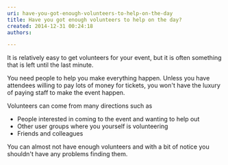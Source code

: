 ```yaml
---
uri: have-you-got-enough-volunteers-to-help-on-the-day
title: Have you got enough volunteers to help on the day?
created: 2014-12-31 00:24:18
authors:

---
```





<span class='intro'> <p class="ssw15-rteElement-P">It is relatively easy to get volunteers for your event, but it is often something that is left until the last minute.​​</p> </span>

<p>You need people to help you make everything happen. Unless you have attendees willing to pay lots of money for tickets, you won't have the luxury of paying staff to make the event happen. </p><p>Volunteers can come from many directions such as</p><ul><li>People interested in coming to the event and wanting to help out</li><li>Other user groups where you yourself is volunteering</li><li>Friends and colleagues</li></ul><p>You&#160;c​an almost not have enough volunteers and with a bit of notice you shouldn't have any problems finding them.</p>


